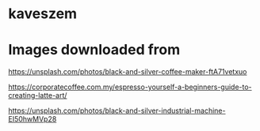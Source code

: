 # kaveszem

# Images downloaded from 

https://unsplash.com/photos/black-and-silver-coffee-maker-ftA71vetxuo

https://corporatecoffee.com.my/espresso-yourself-a-beginners-guide-to-creating-latte-art/

https://unsplash.com/photos/black-and-silver-industrial-machine-EI50hwMVp28